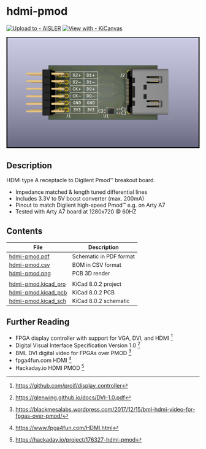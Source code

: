 # hdmi-pmod

[![Upload to - AISLER](https://img.shields.io/badge/Upload_to_-AISLER-ff8000)](https://aisler.net/p/new?url=https://raw.githubusercontent.com/sparkengineering/hdmi-pmod/main/hdmi-pmod.kicad_pcb&ref=github)
[![View with - KiCanvas](https://img.shields.io/badge/KiCanvas-b187ff?label=View%20with
)](https://kicanvas.org/?github=https%3A%2F%2Fgithub.com%2Fsparkengineering%2Fhdmi-pmod)

![3D render of this HDMI Pmod breakout board](./hdmi-pmod.png)

## Description

HDMI type A receptacle to Digilent Pmod™ breakout board.

- Impedance matched & length tuned differential lines
- Includes 3.3V to 5V boost converter (max. 200mA)
- Pinout to match Digilent high-speed Pmod™ e.g. on Arty A7
- Tested with Arty A7 board at 1280x720 @ 60HZ

## Contents

| File                                         | Description             |
|----------------------------------------------|-------------------------|
| [hdmi-pmod.pdf](./hdmi-pmod.pdf)             | Schematic in PDF format |
| [hdmi-pmod.csv](./hdmi-pmod.csv)             | BOM in CSV format       |
| [hdmi-pmod.png](./hdmi-pmod.png)             | PCB 3D render           |
|                                              |                         |
| [hdmi-pmod.kicad_pro](./hdmi-pmod.kicad_pro) | KiCad 8.0.2 project     |
| [hdmi-pmod.kicad_pcb](./hdmi-pmod.kicad_pcb) | KiCad 8.0.2 PCB         |
| [hdmi-pmod.kicad_sch](./hdmi-pmod.kicad_sch) | KiCad 8.0.2 schematic   |

## Further Reading

- FPGA display controller with support for VGA, DVI, and HDMI [^1]
- Digital Visual Interface Specification Version 1.0 [^2]
- BML DVI digital video for FPGAs over PMOD [^3]
- fpga4fun.com HDMI [^4]
- Hackaday.io HDMI PMOD [^5]

[^1]: https://github.com/projf/display_controller
[^2]: https://glenwing.github.io/docs/DVI-1.0.pdf
[^3]: https://blackmesalabs.wordpress.com/2017/12/15/bml-hdmi-video-for-fpgas-over-pmod/
[^4]: https://www.fpga4fun.com/HDMI.html
[^5]: https://hackaday.io/project/176327-hdmi-pmod
